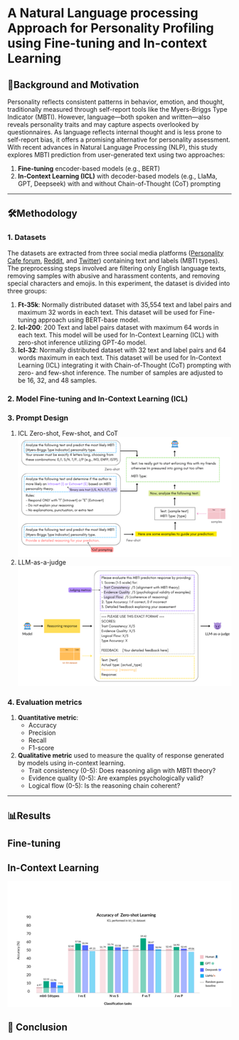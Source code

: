 # A Natural Language processing Approach for Personality Profiling using Fine-tuning and In-context Learning

## 📘Background and Motivation
Personality reflects consistent patterns in behavior, emotion, and thought, traditionally measured through self-report tools like the Myers-Briggs Type Indicator (MBTI). However, language—both spoken and written—also reveals personality traits and may capture aspects overlooked by questionnaires. As language reflects internal thought and is less prone to self-report bias, it offers a promising alternative for personality assessment. With recent advances in Natural Language Processing (NLP), this study explores MBTI prediction from user-generated text using two approaches: 

1. **Fine-tuning** encoder-based models (e.g., BERT)
2. **In-Context Learning (ICL)** with decoder-based models (e.g., LlaMa, GPT, Deepseek) with and without Chain-of-Thought (CoT) prompting

---

## 🛠️Methodology

### 1. Datasets
The datasets are extracted from three social media platforms ([Personality Cafe forum](https://www.kaggle.com/datasets/datasnaek/mbti-type), [Reddit](https://zenodo.org/records/1323873), and [Twitter](https://www.kaggle.com/datasets/sanketrai/twitter-mbti-dataset)) containing text and labels (MBTI types). The preprocessing steps involved are filtering only English language texts, removing samples with abusive and harassment contents, and removing special characters and emojis. In this experiment, the dataset is divided into three groups:
1. **Ft-35k**: Normally distributed dataset with 35,554 text and label pairs and maximum 32 words in each text. This dataset will be used for Fine-tuning approach using BERT-base model.
2. **Icl-200**: 200 Text and label pairs dataset with maximum 64 words in each text. This model will be used for In-Context Learning (ICL) with zero-shot inference utilizing GPT-4o model.
3. **Icl-32**: Normally distributed dataset with 32 text and label pairs and 64 words maximum in each text. This dataset will be used for In-Context Learning (ICL) integrating it with Chain-of-Thought (CoT) prompting with zero- and few-shot inference. The number of samples are adjusted to be 16, 32, and 48 samples.

### 2. Model Fine-tuning and In-Context Learning (ICL)

### 3. Prompt Design
1. ICL Zero-shot, Few-shot, and CoT
   ![icl prompt design](imgs/prompt-design.png)
3. LLM-as-a-judge
   ![llm as judge prompt](imgs/llm-judge-prompt.png)

### 4. Evaluation metrics
1. **Quantitative metric**:
   - Accuracy
   - Precision
   - Recall
   - F1-score
3. **Qualitative metric** used to measure the quality of response generated by models using in-context learning.
   - Trait consistency (0-5): Does reasoning align with MBTI theory?
   - Evidence quality (0-5): Are examples psychologically valid?
   - Logical flow (0-5): Is the reasoning chain coherent?

---

## 📊Results

## Fine-tuning

## In-Context Learning
![icl zero-shot no cot](imgs/icl_zero-shot.png)

## 📝 Conclusion
